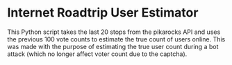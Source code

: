 # Internet Roadtrip User Estimator
This Python script takes the last 20 stops from the pikarocks API and uses the previous 100 vote counts to estimate the true count of users online. This was made with the purpose of estimating the true user count during a bot attack (which no longer affect voter count due to the captcha).